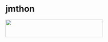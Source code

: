 # jmthon

<p align="left"><a href="https://heroku.com/deploy?template=https://github.com/ab5051/mus1"> <img src="https://img.shields.io/badge/Deploy%20To%20Heroku-purple?style=for-the-badge&logo=heroku" width="320" height="58.45"/></a></p>

